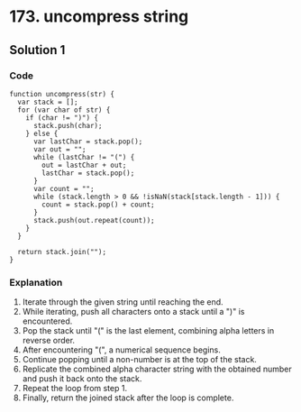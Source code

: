 # 173. uncompress string

## Solution 1

### Code
```
function uncompress(str) {
  var stack = [];
  for (var char of str) {
    if (char != ")") {
      stack.push(char);
    } else {
      var lastChar = stack.pop();
      var out = "";
      while (lastChar != "(") {
        out = lastChar + out;
        lastChar = stack.pop();
      }
      var count = "";
      while (stack.length > 0 && !isNaN(stack[stack.length - 1])) {
        count = stack.pop() + count;
      }
      stack.push(out.repeat(count));
    }
  }
  
  return stack.join("");
}
```

### Explanation

1. Iterate through the given string until reaching the end.
2. While iterating, push all characters onto a stack until a ")" is encountered.
3. Pop the stack until "(" is the last element, combining alpha letters in reverse order.
4. After encountering "(", a numerical sequence begins.
5. Continue popping until a non-number is at the top of the stack.
6. Replicate the combined alpha character string with the obtained number and push it back onto the stack.
7. Repeat the loop from step 1.
8. Finally, return the joined stack after the loop is complete.
